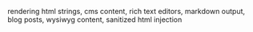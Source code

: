 rendering html strings, cms content, rich text editors, markdown output, blog posts, wysiwyg content, sanitized html injection